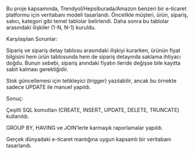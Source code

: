 Bu proje kapsamında, Trendyol/Hepsiburada/Amazon benzeri bir e-ticaret platformu için veritabanı modeli tasarlandı. Öncelikle müşteri, ürün, sipariş, satıcı, kategori gibi temel tablolar belirlendi. Daha sonra bu tablolar arasındaki ilişkiler (1-N, N-1) kuruldu.

Karşılaşılan Sorunlar:

Sipariş ve sipariş detay tablosu arasındaki ilişkiyi kurarken, ürünün fiyat bilgisini hem ürün tablosunda hem de sipariş detayında saklama ihtiyacı doğdu. Bunun sebebi, sipariş anındaki fiyatın ileride değişse bile kayıtta sabit kalması gerektiğidir.

Stok güncellemesi için tetikleyici (trigger) yazılabilir, ancak bu örnekte sadece UPDATE ile manuel yapıldı.


Sonuç:

Çeşitli SQL komutları (CREATE, INSERT, UPDATE, DELETE, TRUNCATE) kullanıldı.

GROUP BY, HAVING ve JOIN’lerle karmaşık raporlamalar yapıldı.

Gerçek dünyadaki e-ticaret mantığına uygun kapsamlı bir veritabanı tasarlandı.
